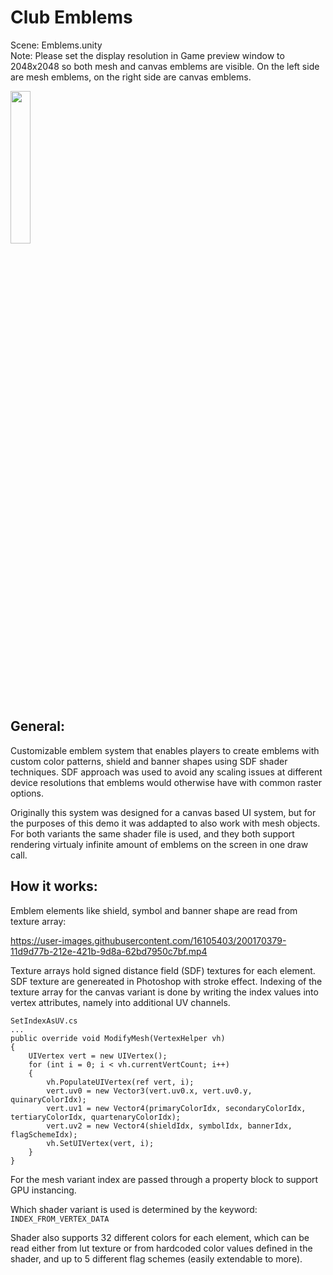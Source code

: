 # Club Emblems

Scene: Emblems.unity   
Note: Please set the display resolution in Game preview window to 2048x2048 so both mesh and canvas emblems are visible. On the left side are mesh emblems, on the right side are canvas emblems.

<img src = "https://user-images.githubusercontent.com/16105403/200170973-96715f15-215c-4677-8125-d32199514080.png" width=25% height=25%>


## General:
Customizable emblem system that enables players to create emblems with custom color patterns, shield and banner shapes using SDF shader techniques. SDF approach was used to avoid any scaling issues at different device resolutions that emblems would otherwise have with common raster options. 

Originally this system was designed for a canvas based UI system, but for the purposes of this demo it was addapted to also work with mesh objects. For both variants the same shader file is used, and they both support rendering virtualy infinite amount of emblems on the screen in one draw call.

## How it works:
Emblem elements like shield, symbol and banner shape are read from texture array: 

https://user-images.githubusercontent.com/16105403/200170379-11d9d77b-212e-421b-9d8a-62bd7950c7bf.mp4

Texture arrays hold signed distance field (SDF) textures for each element. SDF texture are genereated in Photoshop with stroke effect.
Indexing of the texture array for the canvas variant is done by writing the index values into vertex attributes, namely into additional UV channels.

```
SetIndexAsUV.cs
...
public override void ModifyMesh(VertexHelper vh)
{
    UIVertex vert = new UIVertex();
    for (int i = 0; i < vh.currentVertCount; i++)
    {
        vh.PopulateUIVertex(ref vert, i);
        vert.uv0 = new Vector3(vert.uv0.x, vert.uv0.y, quinaryColorIdx);
        vert.uv1 = new Vector4(primaryColorIdx, secondaryColorIdx, tertiaryColorIdx, quartenaryColorIdx);
        vert.uv2 = new Vector4(shieldIdx, symbolIdx, bannerIdx, flagSchemeIdx);
        vh.SetUIVertex(vert, i);
    }
}
```

For the mesh variant index are passed through a property block to support GPU instancing.

Which shader variant is used is determined by the keyword: `INDEX_FROM_VERTEX_DATA`

Shader also supports 32 different colors for each element, which can be read either from lut texture or from hardcoded color values defined in the shader, and up to 5 different flag schemes (easily extendable to more).






